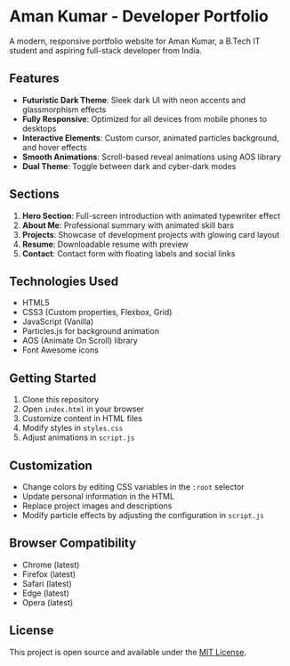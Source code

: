 # Aman Kumar - Developer Portfolio

A modern, responsive portfolio website for Aman Kumar, a B.Tech IT student and aspiring full-stack developer from India.

## Features

- **Futuristic Dark Theme**: Sleek dark UI with neon accents and glassmorphism effects
- **Fully Responsive**: Optimized for all devices from mobile phones to desktops
- **Interactive Elements**: Custom cursor, animated particles background, and hover effects
- **Smooth Animations**: Scroll-based reveal animations using AOS library
- **Dual Theme**: Toggle between dark and cyber-dark modes

## Sections

1. **Hero Section**: Full-screen introduction with animated typewriter effect
2. **About Me**: Professional summary with animated skill bars
3. **Projects**: Showcase of development projects with glowing card layout
4. **Resume**: Downloadable resume with preview
5. **Contact**: Contact form with floating labels and social links

## Technologies Used

- HTML5
- CSS3 (Custom properties, Flexbox, Grid)
- JavaScript (Vanilla)
- Particles.js for background animation
- AOS (Animate On Scroll) library
- Font Awesome icons

## Getting Started

1. Clone this repository
2. Open `index.html` in your browser
3. Customize content in HTML files
4. Modify styles in `styles.css`
5. Adjust animations in `script.js`

## Customization

- Change colors by editing CSS variables in the `:root` selector
- Update personal information in the HTML
- Replace project images and descriptions
- Modify particle effects by adjusting the configuration in `script.js`

## Browser Compatibility

- Chrome (latest)
- Firefox (latest)
- Safari (latest)
- Edge (latest)
- Opera (latest)

## License

This project is open source and available under the [MIT License](LICENSE). 